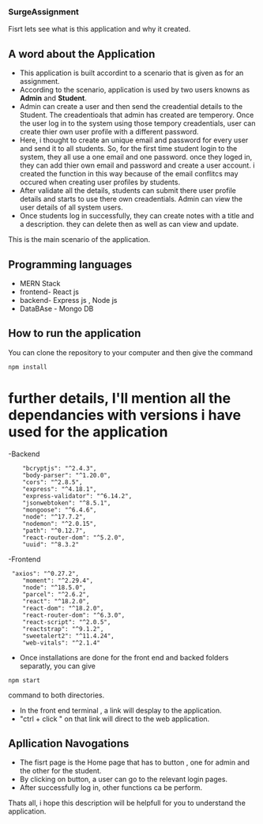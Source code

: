 ### SurgeAssignment
Fisrt lets see what is this application and why it created.

## A word about the Application
- This application is built accordint to a scenario that is given as for an assignment. 
- According to the scenario, application is used by two users knowns as **Admin** and **Student**.
- Admin can create a user and then send the creadential details to the Student. The creadentioals that admin 
has created are temperory. Once the user log in to the system using those tempory creadentials, user can 
create thier own user profile with a different password.
- Here, i thought to create an unique email and password for every user and send it to all students. So, for
the first time student login to the system, they all use a one email and one password. once they loged in, they can add thier 
own email and password and create a user account. i created the function in this way because of the 
email conflitcs may occured when creating user profiles by students.
- After validate all the details, students can submit there user profile details and starts to use there own creadentials.
Admin can view the user details of all system users.
- Once students log in successfully, they can create notes with a title and a description. they can delete
then as well as can view and update.

This is the main scenario of the application.

## Programming languages
- MERN Stack
- frontend- React js
- backend- Express js , Node js
- DataBAse - Mongo DB

## How to run the application
You can clone the repository to your computer and then give the command 
```
npm install
```
# further details, I'll mention all the dependancies with versions i have used for the application
-Backend
```
    "bcryptjs": "^2.4.3",
    "body-parser": "^1.20.0",
    "cors": "^2.8.5",
    "express": "^4.18.1",
    "express-validator": "^6.14.2",
    "jsonwebtoken": "^8.5.1",
    "mongoose": "^6.4.6",
    "node": "^17.7.2",
    "nodemon": "^2.0.15",
    "path": "^0.12.7",
    "react-router-dom": "^5.2.0",
    "uuid": "^8.3.2"
```
-Frontend
```
 "axios": "^0.27.2",
    "moment": "^2.29.4",
    "node": "^18.5.0",
    "parcel": "^2.6.2",
    "react": "^18.2.0",
    "react-dom": "^18.2.0",
    "react-router-dom": "^6.3.0",
    "react-script": "^2.0.5",
    "reactstrap": "^9.1.2",
    "sweetalert2": "^11.4.24",
    "web-vitals": "^2.1.4"
```
- Once installations are done for the front end and backed folders separatly, you can give
```
npm start
```
command to both directories.
- In the front end terminal , a link will desplay to the application.
- "ctrl + click " on that link will direct to the web application. 

## Apllication Navogations
- The fisrt page is the Home page that has to button , one for admin and the other for the student.
- By clicking on button, a user can go to the relevant login pages.
- After successfully log in, other functions ca be perform.


Thats all, i hope this description will be helpfull for you to understand the application. 















